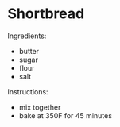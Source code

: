 # Shortbread

Ingredients:
* butter
* sugar
* flour
* salt

Instructions:
* mix together
* bake at 350F for 45 minutes

